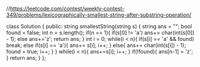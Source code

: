 //https://leetcode.com/contest/weekly-contest-349/problems/lexicographically-smallest-string-after-substring-operation/

class Solution {
public:
    string smallestString(string s) {
        string ans = "";
        bool found = false;
        int n = s.length();
        if(n == 1){
            if(s[0] != 'a')
            ans+= char(int(s[0]) - 1);
            else
                ans+='z';
            return ans;
        }
      int i = 0;
        while(i < n){
            if(s[i] == 'a' && found)
                break;
            else if(s[i] == 'a'){
                ans+= s[i];
                i++;
            }
            else{
                ans+= char(int(s[i]) - 1);
                found  = true;
                i++;
            }
        }
        while(i < n){
            ans+=s[i];
            i++;
        }
        if(!found){
            ans[n-1] = 'z';
        }
        return ans;
    }
};
